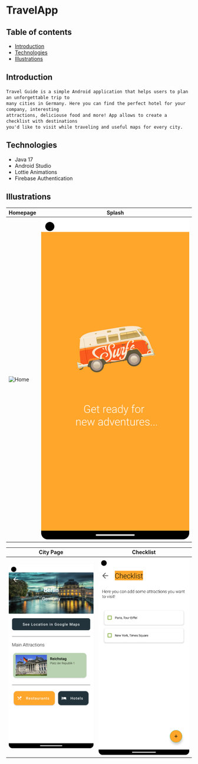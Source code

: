 # TravelApp

## Table of contents
* [Introduction](#introduction)
* [Technologies](#technologies)
* [Illustrations](#illustrations)

## Introduction
    Travel Guide is a simple Android application that helps users to plan an unforgettable trip to 
    many cities in Germany. Here you can find the perfect hotel for your company, interesting 
    attractions, deliciouse food and more! App allows to create a checklist with destinations 
    you'd like to visit while traveling and useful maps for every city.
    
## Technologies
* Java 17
* Android Studio
* Lottie Animations
* Firebase Authentication

## Illustrations
|  Homepage         |       Splash  |
| ------------------ | --------------- |
|![Home](main.png)| ![Categories](splash.png)|

| City Page             |         Checklist  |
| ------------------ | --------------- |
| ![Quizzes](city.png) | ![Results](checklist.png) |
